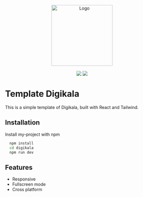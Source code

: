 
<div align="center">
  <img src="https://www.digikala.com/brand/full-horizontal.svg" alt="Logo" width="200">
  <div>
    <br>
  <img src="https://img.shields.io/badge/React-20232A?style=for-the-badge&logo=react&logoColor=61DAFB" >
  <img src="https://img.shields.io/badge/Tailwind_CSS-38B2AC?style=for-the-badge&logo=tailwind-css&logoColor=white" >
    
  </div>
</div>

# Template Digikala
<p>This is a simple template of Digikala, built with React and Tailwind.</p>

## Installation

Install my-project with npm

```bash
  npm install
  cd digikala
  npm run dev
```

## Features

- Responsive
- Fullscreen mode
- Cross platform
